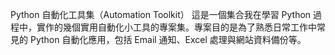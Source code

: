 Python 自動化工具集（Automation Toolkit）
這是一個集合我在學習 Python 過程中，實作的幾個實用自動化小工具的專案集。專案目的是為了熟悉日常工作中常見的 Python 自動化應用，包括 Email 通知、Excel 處理與網站資料備份等。
